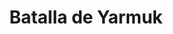 ﻿---
title: "Batalla de Yarmuk"
permalink: periodes_949.html
layout: periode
dataInici: 636-08-15
dataFi: 636-08-20
sidebar: periodes
pares:
  - id: 159
    title: "Expansión del Islam"
    dataInici: "(632)"
    dataFi: "(1250)"

fills:
jocsPrincipals:
  - title: "Yarmuk"
    bggId: 11116
    dataInici: 
    dataFi: 

jocsEscenaris:
jocsEpoca:
jocsEpocaEscenaris:
---
